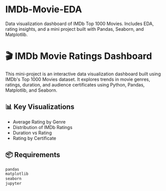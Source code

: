 # IMDb-Movie-EDA
Data visualization dashboard of IMDb Top 1000 Movies. Includes EDA, rating insights, and a mini project built with Pandas, Seaborn, and Matplotlib.

# 🎬 IMDb Movie Ratings Dashboard

This mini-project is an interactive data visualization dashboard built using IMDb's Top 1000 Movies dataset. It explores trends in movie genres, ratings, duration, and audience certificates using Python, Pandas, Matplotlib, and Seaborn.

## 📊 Key Visualizations
- Average Rating by Genre
- Distribution of IMDb Ratings
- Duration vs Rating
- Rating by Certificate

## 📦 Requirements
```bash
pandas
matplotlib
seaborn
jupyter


